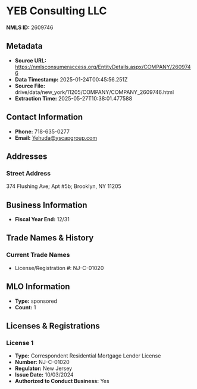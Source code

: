 # YEB Consulting LLC

**NMLS ID:** 2609746

## Metadata
- **Source URL:** https://nmlsconsumeraccess.org/EntityDetails.aspx/COMPANY/2609746
- **Data Timestamp:** 2025-01-24T00:45:56.251Z
- **Source File:** drive/data/new_york/11205/COMPANY/COMPANY_2609746.html
- **Extraction Time:** 2025-05-27T10:38:01.477588

## Contact Information
- **Phone:** 718-635-0277
- **Email:** Yehuda@yscapgroup.com

## Addresses
### Street Address
374 Flushing Ave; Apt #5b; Brooklyn, NY 11205

## Business Information
- **Fiscal Year End:** 12/31

## Trade Names & History
### Current Trade Names
- License/Registration #: NJ-C-01020

## MLO Information
- **Type:** sponsored
- **Count:** 1

## Licenses & Registrations

### License 1
- **Type:** Correspondent Residential Mortgage Lender License
- **Number:** NJ-C-01020
- **Regulator:** New Jersey
- **Issue Date:** 10/03/2024
- **Authorized to Conduct Business:** Yes
